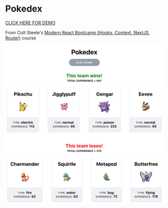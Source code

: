 # Pokedex

[CLICK HERE FOR DEMO](https://julienorcross.github.io/Pokedex/)

From Colt Steele's [Modern React Bootcamp (Hooks, Context, NextJS, Router)](https://www.udemy.com/modern-react-bootcamp/) course

![alt text](https://github.com/julienorcross/Pokedex/blob/master/Pokedex.png)
